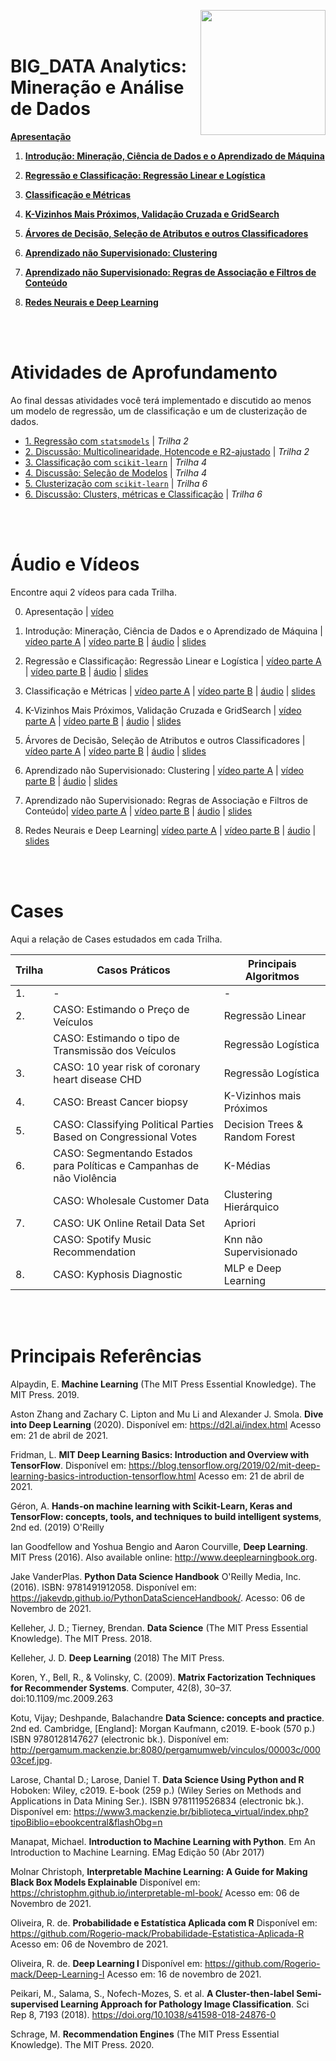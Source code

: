 <a href="url"><img src="http://meusite.mackenzie.br/rogerio/mackenzie_logo/UPM.2_horizontal_vermelho.jpg" align="right" width="200" ></a>

<br>

<br>

# BIG_DATA Analytics: Mineração e Análise de Dados

[**Apresentação**](https://colab.research.google.com/github/Rogerio-mack/BIG_DATA_Analytics_Mineracao_e_Analise_de_Dados/blob/main/BIG_T0_Apresentacao.ipynb)

1. [**Introdução: Mineração, Ciência de Dados e o Aprendizado de Máquina**](https://colab.research.google.com/github/Rogerio-mack/BIG_DATA_Analytics_Mineracao_e_Analise_de_Dados/blob/main/BIG_T1_Introducao_a_Ciencia_de_Dados_e_ML.ipynb)

2. [**Regressão e Classificação: Regressão Linear e Logística**](https://colab.research.google.com/github/Rogerio-mack/BIG_DATA_Analytics_Mineracao_e_Analise_de_Dados/blob/main/BIG_T2_Regressao_e_Classificacao.ipynb)

3. [**Classificação e Métricas**](https://colab.research.google.com/github/Rogerio-mack/BIG_DATA_Analytics_Mineracao_e_Analise_de_Dados/blob/main/BIG_T3_Classificacao_e_Metricas.ipynb)

4. [**K-Vizinhos Mais Próximos, Validação Cruzada e GridSearch**](https://colab.research.google.com/github/Rogerio-mack/BIG_DATA_Analytics_Mineracao_e_Analise_de_Dados/blob/main/BIG_T4_Knn_CV_GridSearch.ipynb) 

5. [**Árvores de Decisão, Seleção de Atributos e outros Classificadores**](https://colab.research.google.com/github/Rogerio-mack/BIG_DATA_Analytics_Mineracao_e_Analise_de_Dados/blob/main/BIG_T5_DecisionTrees_MutualInfo_others.ipynb)

6. [**Aprendizado não Supervisionado: Clustering**](https://colab.research.google.com/github/Rogerio-mack/BIG_DATA_Analytics_Mineracao_e_Analise_de_Dados/blob/main/BIG_T6_Clustering.ipynb) 

7. [**Aprendizado não Supervisionado: Regras de Associação e Filtros de Conteúdo**](https://colab.research.google.com/github/Rogerio-mack/BIG_DATA_Analytics_Mineracao_e_Analise_de_Dados/blob/main/BIG_T7_Regras_de_Associacao_e_Filtros.ipynb) 

8. [**Redes Neurais e Deep Learning**](https://colab.research.google.com/github/Rogerio-mack/BIG_DATA_Analytics_Mineracao_e_Analise_de_Dados/blob/main/BIG_T8_Modelos_Neurais.ipynb)



<br>

<br> 

# Atividades de Aprofundamento

Ao final dessas atividades você terá implementado e discutido ao menos um modelo de regressão, um de classificação e um de clusterização de dados.

* [1. Regressão com `statsmodels`](https://colab.research.google.com/github/Rogerio-mack/BIG_DATA_Analytics_Mineracao_e_Analise_de_Dados/blob/main/BIG_A1_LinearRegressionStatsmodels.ipynb) | *Trilha 2*
* [2. Discussão: Multicolinearidade, Hotencode e R2-ajustado](https://colab.research.google.com/github/Rogerio-mack/BIG_DATA_Analytics_Mineracao_e_Analise_de_Dados/blob/main/BIG_A2_LinearRegressionDiscussao.ipynb) | *Trilha 2* 
* [3. Classificação com `scikit-learn`](https://colab.research.google.com/github/Rogerio-mack/BIG_DATA_Analytics_Mineracao_e_Analise_de_Dados/blob/main/BIG_A3_Classificacao.ipynb) | *Trilha 4*
* [4. Discussão: Seleção de Modelos](https://colab.research.google.com/github/Rogerio-mack/BIG_DATA_Analytics_Mineracao_e_Analise_de_Dados/blob/main/BIG_A4_ClassificacaoDiscussao.ipynb) | *Trilha 4*
* [5. Clusterização com `scikit-learn`](https://colab.research.google.com/github/Rogerio-mack/BIG_DATA_Analytics_Mineracao_e_Analise_de_Dados/blob/main/BIG_A5_Clustering.ipynb) | *Trilha 6*
* [6. Discussão: Clusters, métricas e Classificação](https://colab.research.google.com/github/Rogerio-mack/BIG_DATA_Analytics_Mineracao_e_Analise_de_Dados/blob/main/BIG_A6_ClusteringDiscussao.ipynb) | *Trilha 6*

<br>

<br> 

# Áudio e Vídeos

Encontre aqui 2 vídeos para cada Trilha.

0. Apresentação  | [vídeo](http://meusite.mackenzie.br/rogerio/BIGvideos/BIG_T0.mp4) 

1. Introdução: Mineração, Ciência de Dados e o Aprendizado de Máquina | [vídeo parte A](http://meusite.mackenzie.br/rogerio/BIGvideos/BIG_T1a.mp4) | [vídeo parte B](http://meusite.mackenzie.br/rogerio/BIGvideos/BIG_T1b.mp4) | [áudio](http://meusite.mackenzie.br/rogerio/BIGvideos/BIG_T1a.m4a) | [slides](https://github.com/Rogerio-mack/BIG_DATA_Analytics_Mineracao_e_Analise_de_Dados/raw/main/ppt/BIG_T1.pdf)

2. Regressão e Classificação: Regressão Linear e Logística | [vídeo parte A](http://meusite.mackenzie.br/rogerio/BIGvideos/BIG_T2a.mp4) | [vídeo parte B](http://meusite.mackenzie.br/rogerio/BIGvideos/BIG_T2b.mp4) | [áudio](http://meusite.mackenzie.br/rogerio/BIGvideos/BIG_T2a.m4a) | [slides](https://github.com/Rogerio-mack/BIG_DATA_Analytics_Mineracao_e_Analise_de_Dados/raw/main/ppt/BIG_T2.pdf)

3. Classificação e Métricas | [vídeo parte A](http://meusite.mackenzie.br/rogerio/BIGvideos/BIG_T3a.mp4) | [vídeo parte B](http://meusite.mackenzie.br/rogerio/BIGvideos/BIG_T3b.mp4) | [áudio](http://meusite.mackenzie.br/rogerio/BIGvideos/BIG_T3a.m4a) | [slides](https://github.com/Rogerio-mack/BIG_DATA_Analytics_Mineracao_e_Analise_de_Dados/raw/main/ppt/BIG_T3.pdf)

4. K-Vizinhos Mais Próximos, Validação Cruzada e GridSearch | [vídeo parte A](http://meusite.mackenzie.br/rogerio/BIGvideos/BIG_T4a.mp4) | [vídeo parte B](http://meusite.mackenzie.br/rogerio/BIGvideos/BIG_T4b.mp4) | [áudio](http://meusite.mackenzie.br/rogerio/BIGvideos/BIG_T4a.m4a) | [slides](https://github.com/Rogerio-mack/BIG_DATA_Analytics_Mineracao_e_Analise_de_Dados/raw/main/ppt/BIG_T4.pdf)

5. Árvores de Decisão, Seleção de Atributos e outros Classificadores | [vídeo parte A](http://meusite.mackenzie.br/rogerio/BIGvideos/BIG_T5a.mp4) | [vídeo parte B](http://meusite.mackenzie.br/rogerio/BIGvideos/BIG_T5b.mp4) | [áudio](http://meusite.mackenzie.br/rogerio/BIGvideos/BIG_T5a.m4a) | [slides](https://github.com/Rogerio-mack/BIG_DATA_Analytics_Mineracao_e_Analise_de_Dados/raw/main/ppt/BIG_T5.pdf)

6. Aprendizado não Supervisionado: Clustering | [vídeo parte A](http://meusite.mackenzie.br/rogerio/BIGvideos/BIG_T6a.mp4) | [vídeo parte B](http://meusite.mackenzie.br/rogerio/BIGvideos/BIG_T6b.mp4) | [áudio](http://meusite.mackenzie.br/rogerio/BIGvideos/BIG_T6a.m4a) | [slides](https://github.com/Rogerio-mack/BIG_DATA_Analytics_Mineracao_e_Analise_de_Dados/raw/main/ppt/BIG_T6.pdf)

7. Aprendizado não Supervisionado: Regras de Associação e Filtros de Conteúdo| [vídeo parte A](http://meusite.mackenzie.br/rogerio/BIGvideos/BIG_T7a.mp4) | [vídeo parte B](http://meusite.mackenzie.br/rogerio/BIGvideos/BIG_T7b.mp4) | [áudio](http://meusite.mackenzie.br/rogerio/BIGvideos/BIG_T7a.m4a) | [slides](https://github.com/Rogerio-mack/BIG_DATA_Analytics_Mineracao_e_Analise_de_Dados/raw/main/ppt/BIG_T7.pdf)

8. Redes Neurais e Deep Learning| [vídeo parte A](http://meusite.mackenzie.br/rogerio/BIGvideos/BIG_T8a.mp4) | [vídeo parte B](http://meusite.mackenzie.br/rogerio/BIGvideos/BIG_T8b.mp4) | [áudio](http://meusite.mackenzie.br/rogerio/BIGvideos/BIG_T8a.m4a) | [slides](https://github.com/Rogerio-mack/BIG_DATA_Analytics_Mineracao_e_Analise_de_Dados/raw/main/ppt/BIG_T8.pdf)

<br>
<br>

# Cases

Aqui a relação de Cases estudados em cada Trilha.

| Trilha | Casos Práticos                                                          | Principais Algoritmos          |
|--------|-------------------------------------------------------------------------|--------------------------------|
| 1.     | -                                                                       | -                              |
| 2.     | CASO: Estimando o Preço de   Veículos                                   | Regressão Linear               |
|        | CASO:   Estimando o tipo de Transmissão dos Veículos                    | Regressão Logística            |
| 3.     | CASO: 10 year risk of coronary heart disease CHD                        | Regressão Logística            |
| 4.     | CASO: Breast Cancer biopsy                                              | K-Vizinhos mais Próximos       |
| 5.     | CASO: Classifying Political Parties Based on Congressional Votes        | Decision Trees & Random Forest |
| 6.     | CASO: Segmentando Estados para   Políticas e Campanhas de não Violência | K-Médias                       |
|        | CASO:   Wholesale Customer Data                                         | Clustering Hierárquico         |
| 7.     | CASO: UK Online Retail Data Set                                         | Apriori                        |
|        | CASO:   Spotify Music Recommendation                                    | Knn não Supervisionado         |
| 8.     | CASO: Kyphosis Diagnostic                                               | MLP e Deep Learning            |
<br>

<br> 

# Principais Referências

Alpaydin, E. **Machine Learning** (The MIT Press Essential Knowledge). The MIT Press. 2019.

Aston Zhang and Zachary C. Lipton and Mu Li and Alexander J. Smola. **Dive into Deep Learning** (2020). Disponível em: https://d2l.ai/index.html Acesso em: 21 de abril de 2021.

Fridman, L. **MIT Deep Learning Basics: Introduction and Overview with TensorFlow**. Disponível em: https://blog.tensorflow.org/2019/02/mit-deep-learning-basics-introduction-tensorflow.html Acesso em: 21 de abril de 2021.

Géron, A. **Hands-on machine learning with Scikit-Learn, Keras and TensorFlow: concepts, tools, and techniques to build intelligent systems**, 2nd ed. (2019) O'Reilly

Ian Goodfellow and Yoshua Bengio and Aaron Courville, **Deep Learning**. MIT Press (2016). Also available online: http://www.deeplearningbook.org. 

Jake VanderPlas. **Python Data Science Handbook**  O'Reilly Media, Inc. (2016). ISBN: 9781491912058. Disponível em: https://jakevdp.github.io/PythonDataScienceHandbook/. Acesso: 06 de Novembro de 2021.

Kelleher, J. D.; Tierney, Brendan. **Data Science** (The MIT Press Essential Knowledge). The MIT Press. 2018.

Kelleher, J. D. **Deep Learning** (2018) The MIT Press.

Koren, Y., Bell, R., & Volinsky, C. (2009). **Matrix Factorization Techniques for Recommender Systems**. Computer, 42(8), 30–37. doi:10.1109/mc.2009.263

Kotu, Vijay; Deshpande, Balachandre **Data Science: concepts and practice**. 2nd ed. Cambridge, [England]: Morgan Kaufmann, c2019. E-book (570 p.) ISBN 9780128147627 (electronic bk.). Disponível em: http://pergamum.mackenzie.br:8080/pergamumweb/vinculos/00003c/00003cef.jpg.

Larose, Chantal D.; Larose, Daniel T. **Data Science Using Python and R** Hoboken: Wiley, c2019. E-book (259 p.) (Wiley Series on Methods and Applications in Data Mining Ser.). ISBN 9781119526834 (electronic bk.). Disponível em: https://www3.mackenzie.br/biblioteca_virtual/index.php?tipoBiblio=ebookcentral&flashObg=n

Manapat, Michael. **Introduction to Machine Learning with Python**. Em An Introduction to Machine Learning. EMag Edição 50 (Abr 2017)

Molnar Christoph, **Interpretable Machine Learning: 
A Guide for Making Black Box Models Explainable** Disponível em: https://christophm.github.io/interpretable-ml-book/ Acesso em: 06 de Novembro de 2021.

Oliveira, R. de. **Probabilidade e Estatística Aplicada com R** Disponível em: https://github.com/Rogerio-mack/Probabilidade-Estatistica-Aplicada-R Acesso em: 06 de Novembro de 2021.

Oliveira, R. de. **Deep Learning I** Disponível em: https://github.com/Rogerio-mack/Deep-Learning-I  Acesso em: 16 de novembro de 2021.

Peikari, M., Salama, S., Nofech-Mozes, S. et al. **A Cluster-then-label Semi-supervised Learning Approach for Pathology Image Classification**. Sci Rep 8, 7193 (2018). https://doi.org/10.1038/s41598-018-24876-0 

Schrage, M. **Recommendation Engines** (The MIT Press Essential Knowledge). The MIT Press. 2020.






